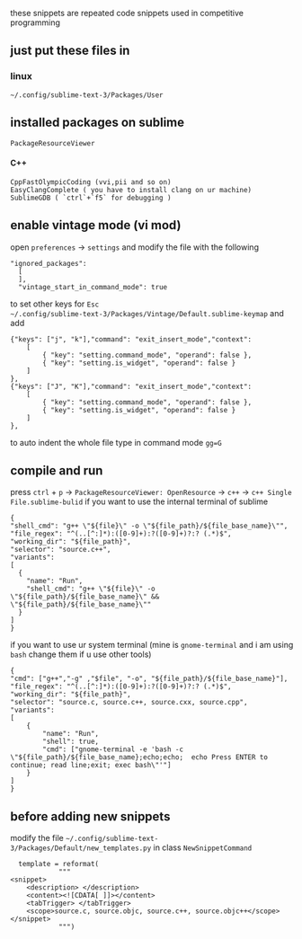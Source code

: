 these snippets are repeated code snippets used in competitive programming
## just put these files in 
### linux
`~/.config/sublime-text-3/Packages/User`

## installed packages on sublime
```
PackageResourceViewer
```
#### C++
```
CppFastOlympicCoding (vvi,pii and so on)
EasyClangComplete ( you have to install clang on ur machine)
SublimeGDB ( `ctrl`+`f5` for debugging )
```
## enable vintage mode (vi mod)
open `preferences` -> `settings` and modify the file with the following
```
"ignored_packages":
  [
  ],
  "vintage_start_in_command_mode": true
```
to set other keys for `Esc`
<br>
`~/.config/sublime-text-3/Packages/Vintage/Default.sublime-keymap` and add

```
{"keys": ["j", "k"],"command": "exit_insert_mode","context":
	[
		{ "key": "setting.command_mode", "operand": false },
		{ "key": "setting.is_widget", "operand": false }
	]
},
{"keys": ["J", "K"],"command": "exit_insert_mode","context":
	[
		{ "key": "setting.command_mode", "operand": false },
		{ "key": "setting.is_widget", "operand": false }
	]
},
```
to auto indent the whole file type in command mode `gg=G`
	
## compile and run
press `ctrl` + `p` -> `PackageResourceViewer: OpenResource` -> `c++` -> `c++ Single File.sublime-bulid`
if you want to use the internal terminal of sublime
```
{
"shell_cmd": "g++ \"${file}\" -o \"${file_path}/${file_base_name}\"",
"file_regex": "^(..[^:]*):([0-9]+):?([0-9]+)?:? (.*)$",
"working_dir": "${file_path}",
"selector": "source.c++",
"variants":
[
  {
	"name": "Run",
	"shell_cmd": "g++ \"${file}\" -o \"${file_path}/${file_base_name}\" && \"${file_path}/${file_base_name}\""
  }
]
}
```
  if you want to use ur system terminal (mine is `gnome-terminal` and i am using `bash` change them if u use other tools)
```
{
"cmd": ["g++","-g" ,"$file", "-o", "${file_path}/${file_base_name}"],
"file_regex": "^(..[^:]*):([0-9]+):?([0-9]+)?:? (.*)$",
"working_dir": "${file_path}",
"selector": "source.c, source.c++, source.cxx, source.cpp",
"variants":
[
	{
		"name": "Run",
		"shell": true,
		"cmd": ["gnome-terminal -e 'bash -c \"${file_path}/${file_base_name};echo;echo;  echo Press ENTER to continue; read line;exit; exec bash\"'"]
	}
]    
}
```
## before adding new snippets
modify the file `~/.config/sublime-text-3/Packages/Default/new_templates.py` in class `NewSnippetCommand`
```
  template = reformat(
            """
<snippet>
	<description> </description>
	<content><![CDATA[ ]]></content>
	<tabTrigger> </tabTrigger>
	<scope>source.c, source.objc, source.c++, source.objc++</scope>
</snippet>
            """)
```
